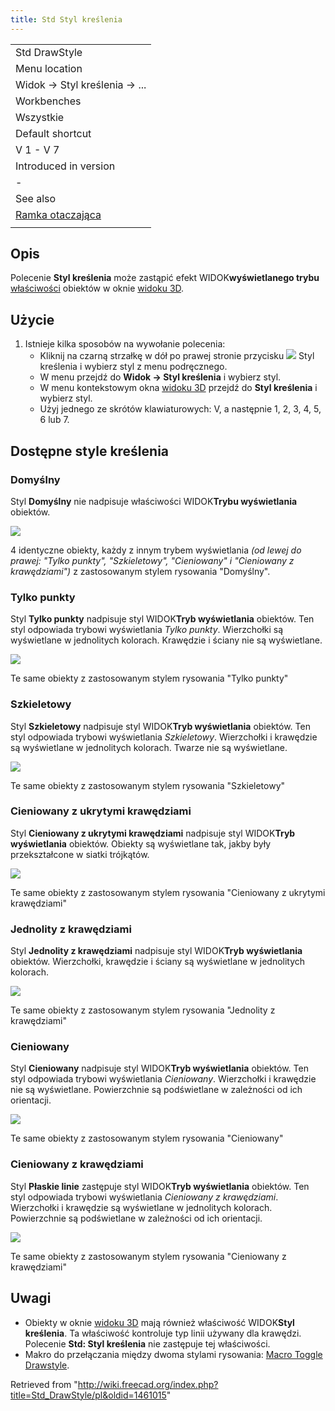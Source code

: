 ```yaml
---
title: Std Styl kreślenia
---
```

|  |
| --- |
| Std DrawStyle |
| Menu location |
| Widok → Styl kreślenia → ... |
| Workbenches |
| Wszystkie |
| Default shortcut |
| V 1 - V 7 |
| Introduced in version |
| - |
| See also |
| [Ramka otaczająca](/Std_SelBoundingBox/pl "Std SelBoundingBox/pl") |
|  |

## Opis

Polecenie **Styl kreślenia** może zastąpić efekt WIDOK**wyświetlanego trybu** [właściwości](/Property_editor/pl "Property editor/pl") obiektów w oknie [widoku 3D](/3D_view/pl "3D view/pl").

## Użycie

1. Istnieje kilka sposobów na wywołanie polecenia:
   * Kliknij na czarną strzałkę w dół po prawej stronie przycisku ![](/images/Std_DrawStyleAsIs.svg) Styl kreślenia i wybierz styl z menu podręcznego.
   * W menu przejdź do **Widok → Styl kreślenia** i wybierz styl.
   * W menu kontekstowym okna [widoku 3D](/3D_view/pl "3D view/pl") przejdź do **Styl kreślenia** i wybierz styl.
   * Użyj jednego ze skrótów klawiaturowych: V, a następnie 1, 2, 3, 4, 5, 6 lub 7.

## Dostępne style kreślenia

### Domyślny

Styl **Domyślny** nie nadpisuje właściwości WIDOK**Trybu wyświetlania** obiektów.

![](/images/Std_DrawStyleAsIs_example.png)

4 identyczne obiekty, każdy z innym trybem wyświetlania *(od lewej do prawej: "Tylko punkty", "Szkieletowy", "Cieniowany" i "Cieniowany z krawędziami")* z zastosowanym stylem rysowania "Domyślny".

### Tylko punkty

Styl **Tylko punkty** nadpisuje styl WIDOK**Tryb wyświetlania** obiektów. Ten styl odpowiada trybowi wyświetlania *Tylko punkty*. Wierzchołki są wyświetlane w jednolitych kolorach. Krawędzie i ściany nie są wyświetlane.

![](/images/Std_DrawStylePoints_example.png)

Te same obiekty z zastosowanym stylem rysowania "Tylko punkty"

### Szkieletowy

Styl **Szkieletowy** nadpisuje styl WIDOK**Tryb wyświetlania** obiektów. Ten styl odpowiada trybowi wyświetlania *Szkieletowy*. Wierzchołki i krawędzie są wyświetlane w jednolitych kolorach. Twarze nie są wyświetlane.

![](/images/Std_DrawStyleWireframe_example.png)

Te same obiekty z zastosowanym stylem rysowania "Szkieletowy"

### Cieniowany z ukrytymi krawędziami

Styl **Cieniowany z ukrytymi krawędziami** nadpisuje styl WIDOK**Tryb wyświetlania** obiektów. Obiekty są wyświetlane tak, jakby były przekształcone w siatki trójkątów.

![](/images/Std_DrawStyleHiddenLine_example.png)

Te same obiekty z zastosowanym stylem rysowania "Cieniowany z ukrytymi krawędziami"

### Jednolity z krawędziami

Styl **Jednolity z krawędziami** nadpisuje styl WIDOK**Tryb wyświetlania** obiektów. Wierzchołki, krawędzie i ściany są wyświetlane w jednolitych kolorach.

![](/images/Std_DrawStyleNoShading_example.png)

Te same obiekty z zastosowanym stylem rysowania "Jednolity z krawędziami"

### Cieniowany

Styl **Cieniowany** nadpisuje styl WIDOK**Tryb wyświetlania** obiektów. Ten styl odpowiada trybowi wyświetlania *Cieniowany*. Wierzchołki i krawędzie nie są wyświetlane. Powierzchnie są podświetlane w zależności od ich orientacji.

![](/images/Std_DrawStyleShaded_example.png)

Te same obiekty z zastosowanym stylem rysowania "Cieniowany"

### Cieniowany z krawędziami

Styl **Płaskie linie** zastępuje styl WIDOK**Tryb wyświetlania** obiektów. Ten styl odpowiada trybowi wyświetlania *Cieniowany z krawędziami*. Wierzchołki i krawędzie są wyświetlane w jednolitych kolorach. Powierzchnie są podświetlane w zależności od ich orientacji.

![](/images/Std_DrawStyleFlatLines_example.png)

Te same obiekty z zastosowanym stylem rysowania "Cieniowany z krawędziami"

## Uwagi

* Obiekty w oknie [widoku 3D](/3D_view/pl "3D view/pl") mają również właściwość WIDOK**Styl kreślenia**. Ta właściwość kontroluje typ linii używany dla krawędzi. Polecenie **Std: Styl kreślenia** nie zastępuje tej właściwości.
* Makro do przełączania między dwoma stylami rysowania: [Macro Toggle Drawstyle](/Macro_Toggle_Drawstyle/pl "Macro Toggle Drawstyle/pl").

Retrieved from "<http://wiki.freecad.org/index.php?title=Std_DrawStyle/pl&oldid=1461015>"